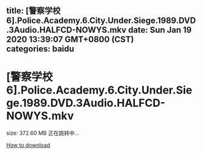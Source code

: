 
title: [警察学校6].Police.Academy.6.City.Under.Siege.1989.DVD.3Audio.HALFCD-NOWYS.mkv
date: Sun Jan 19 2020 13:39:07 GMT+0800 (CST)    
categories: baidu
---

# [警察学校6].Police.Academy.6.City.Under.Siege.1989.DVD.3Audio.HALFCD-NOWYS.mkv
size: 372.60 MB
 正在跳转中...
 

[How to download](https://bpcam.bemobtrk.com/go/2ceec3aa-1ca2-46d6-b9ff-aaa5c184517c?jno=5481)